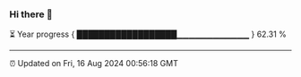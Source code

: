 ### Hi there 👋

⏳ Year progress { ██████████████████▁▁▁▁▁▁▁▁▁▁▁▁ } 62.31 %

---

⏰ Updated on Fri, 16 Aug 2024 00:56:18 GMT
